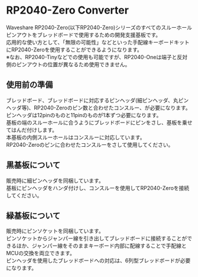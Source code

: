 # RP2040-Zero Converter
Waveshare RP2040-Zero(以下RP2040-Zero)シリーズのすべてのスルーホールピンアウトをブレッドボードで使用するための開発支援基板です。  
応用的な使い方として、「無限の可能性」などといった手配線キーボードキットにRP2040-Zeroを使用することができるようになります。  
※なお、RP2040-Tinyなどでの使用も可能ですが、RP2040-Oneは端子と反対側のピンアウトの位置が異なるため使用できません。  

## 使用前の準備
ブレッドボード、ブレッドボードに対応するピンヘッダ(細ピンヘッダ、丸ピンヘッダ等)、RP2040-Zeroのピン数と合わせたコンスルー、が必要になります。  
ピンヘッダは12pinのものと11pinのものが1本ずつ必要になります。  
基板の端のスルーホールに合うようにブレッドボードにピンをさし、基板を乗せてはんだ付けします。  
本基板の内側スルーホールはコンスルーに対応しています。  
RP2040-Zeroのピンに合わせたコンスルーをさして使用してください。  

## 黒基板について
販売時に細ピンヘッダを同梱しています。  
基板にピンヘッダをハンダ付けし、コンスルーを使用してRP2040-Zeroを接続してください。

## 緑基板について
販売時にピンソケットを同梱しています。  
ピンソケットからジャンパー線を引き出してブレッドボードに接続することができるほか、ジャンパー線をそのままキーボード内部に配線することで手配線とMCUの交換を両立できます。  
ピンヘッダを使用したブレッドボードへの対応は、6列型ブレッドボードが必要になります。
